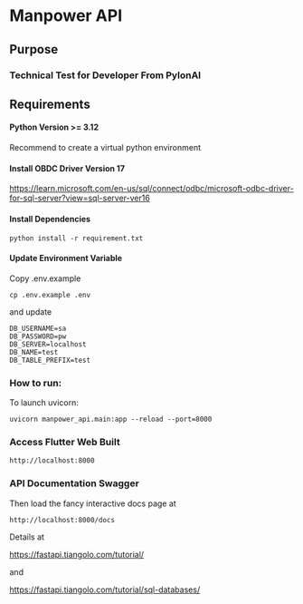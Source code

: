 # Manpower API

## Purpose

### Technical Test for Developer From PylonAI

## Requirements

#### Python Version >= 3.12

Recommend to create a virtual python environment

#### Install OBDC Driver Version 17

https://learn.microsoft.com/en-us/sql/connect/odbc/microsoft-odbc-driver-for-sql-server?view=sql-server-ver16

#### Install Dependencies

```
python install -r requirement.txt
```

#### Update Environment Variable

Copy .env.example

```
cp .env.example .env
```

and update

```
DB_USERNAME=sa
DB_PASSWORD=pw
DB_SERVER=localhost
DB_NAME=test
DB_TABLE_PREFIX=test
```

### How to run:

To launch uvicorn:

```
uvicorn manpower_api.main:app --reload --port=8000
```

### Access Flutter Web Built

```
http://localhost:8000
```

### API Documentation Swagger

Then load the fancy interactive docs page at

```
http://localhost:8000/docs
```

Details at

https://fastapi.tiangolo.com/tutorial/

and

https://fastapi.tiangolo.com/tutorial/sql-databases/

